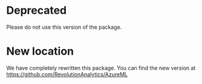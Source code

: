 # Deprecated

Please do not use this version of the package.

# New location

We have completely rewritten this package. You can find the new version at https://github.com/RevolutionAnalytics/AzureML
